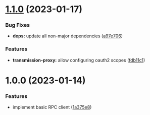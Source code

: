 # [1.1.0](https://github.com/vtavernier/transmission-proxy/compare/v1.0.0...v1.1.0) (2023-01-17)


### Bug Fixes

* **deps:** update all non-major dependencies ([a97e706](https://github.com/vtavernier/transmission-proxy/commit/a97e70619bcbe96a56e9971526598f64f832e4a6))


### Features

* **transmission-proxy:** allow configuring oauth2 scopes ([fdb11c1](https://github.com/vtavernier/transmission-proxy/commit/fdb11c1d29498311b69087be173f59a6bfe68979))

# 1.0.0 (2023-01-14)


### Features

* implement basic RPC client ([1a375e8](https://github.com/vtavernier/transmission-proxy/commit/1a375e8f6afde7dec839d6374cd2e88bc9cef655))

